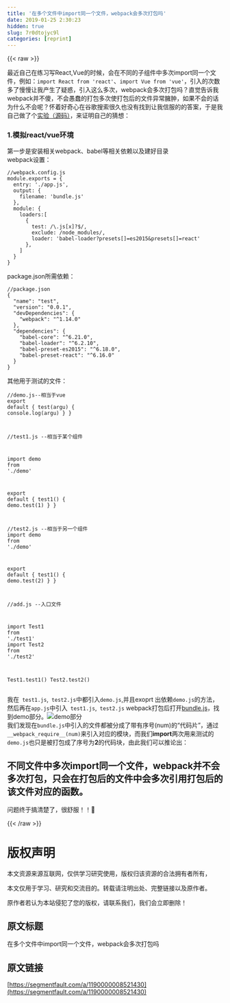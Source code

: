 ```yaml
---
title: '在多个文件中import同一个文件，webpack会多次打包吗' 
date: 2019-01-25 2:30:23
hidden: true
slug: 7r0dtojyc9l
categories: [reprint]
---
```


{{< raw >}}

                    
<p>最近自己在练习写React,Vue的时候，会在不同的子组件中多次import同一个文件，例如：<code>import React from 'react'</code>、<code>import Vue from 'vue'</code>，引入的次数多了慢慢让我产生了疑惑，引入这么多次，webpack会多次打包吗？直觉告诉我webpack并不傻，不会愚蠢的打包多次使打包后的文件异常臃肿，如果不会的话为什么不会呢？怀着好奇心在谷歌搜索很久也没有找到让我信服的的答案，于是我自己做了个<a href="https://github.com/Zegendary/jrg-pro/tree/master/import-test" rel="nofollow noreferrer" target="_blank">实验（源码）</a>，来证明自己的猜想：</p>
<h3 id="articleHeader0">1.模拟react/vue环境</h3>
<p>第一步是安装相关webpack、babel等相关依赖以及建好目录<br>webpack设置：</p>
<div class="widget-codetool" style="display:none;">
      <div class="widget-codetool--inner">
      <span class="selectCode code-tool" data-toggle="tooltip" data-placement="top" title="" data-original-title="全选"></span>
      <span type="button" class="copyCode code-tool" data-toggle="tooltip" data-placement="top" data-clipboard-text="//webpack.config.js
module.exports = {
  entry: './app.js',
  output: {
    filename: 'bundle.js'
  },
  module: {
    loaders:[
      {
        test: /\.js[x]?$/,
        exclude: /node_modules/,
        loader: 'babel-loader?presets[]=es2015&amp;presets[]=react'
      },
    ]
  }
}" title="" data-original-title="复制"></span>
      <span type="button" class="saveToNote code-tool" data-toggle="tooltip" data-placement="top" title="" data-original-title="放进笔记"></span>
      </div>
      </div><pre class="hljs typescript"><code><span class="hljs-comment">//webpack.config.js</span>
<span class="hljs-built_in">module</span>.exports = {
  entry: <span class="hljs-string">'./app.js'</span>,
  output: {
    filename: <span class="hljs-string">'bundle.js'</span>
  },
  <span class="hljs-keyword">module</span>: {
    loaders:[
      {
        test: <span class="hljs-regexp">/\.js[x]?$/</span>,
        exclude: <span class="hljs-regexp">/node_modules/</span>,
        loader: <span class="hljs-string">'babel-loader?presets[]=es2015&amp;presets[]=react'</span>
      },
    ]
  }
}</code></pre>
<p>package.json所需依赖：</p>
<div class="widget-codetool" style="display:none;">
      <div class="widget-codetool--inner">
      <span class="selectCode code-tool" data-toggle="tooltip" data-placement="top" title="" data-original-title="全选"></span>
      <span type="button" class="copyCode code-tool" data-toggle="tooltip" data-placement="top" data-clipboard-text="//package.json
{
  &quot;name&quot;: &quot;test&quot;,
  &quot;version&quot;: &quot;0.0.1&quot;,
  &quot;devDependencies&quot;: {
    &quot;webpack&quot;: &quot;^1.14.0&quot;
  },
  &quot;dependencies&quot;: {
    &quot;babel-core&quot;: &quot;^6.21.0&quot;,
    &quot;babel-loader&quot;: &quot;^6.2.10&quot;,
    &quot;babel-preset-es2015&quot;: &quot;^6.18.0&quot;,
    &quot;babel-preset-react&quot;: &quot;^6.16.0&quot;
  }
}" title="" data-original-title="复制"></span>
      <span type="button" class="saveToNote code-tool" data-toggle="tooltip" data-placement="top" title="" data-original-title="放进笔记"></span>
      </div>
      </div><pre class="hljs xquery"><code>//package.json
{
  <span class="hljs-string">"name"</span>: <span class="hljs-string">"test"</span>,
  <span class="hljs-string">"version"</span>: <span class="hljs-string">"0.0.1"</span>,
  <span class="hljs-string">"devDependencies"</span>: {
    <span class="hljs-string">"webpack"</span>: <span class="hljs-string">"^1.14.0"</span>
  },
  <span class="hljs-string">"dependencies"</span>: {
    <span class="hljs-string">"babel-core"</span>: <span class="hljs-string">"^6.21.0"</span>,
    <span class="hljs-string">"babel-loader"</span>: <span class="hljs-string">"^6.2.10"</span>,
    <span class="hljs-string">"babel-preset-es2015"</span>: <span class="hljs-string">"^6.18.0"</span>,
    <span class="hljs-string">"babel-preset-react"</span>: <span class="hljs-string">"^6.16.0"</span>
  }
}</code></pre>
<p>其他用于测试的文件：</p>
<div class="widget-codetool" style="display:none;">
      <div class="widget-codetool--inner">
      <span class="selectCode code-tool" data-toggle="tooltip" data-placement="top" title="" data-original-title="全选"></span>
      <span type="button" class="copyCode code-tool" data-toggle="tooltip" data-placement="top" data-clipboard-text="//demo.js--相当于vue
export default {
  test(argu) {
    console.log(argu)
  }
}

//test1.js --相当于某个组件

import demo from './demo'

export default {
  test1() {
    demo.test(1)
  }
}

//test2.js --相当于另一个组件
import demo from './demo'

export default {
  test1() {
    demo.test(2)
  }
}

//add.js --入口文件

import Test1 from './test1'
import Test2 from './test2'

Test1.test1()
Test2.test2()" title="" data-original-title="复制"></span>
      <span type="button" class="saveToNote code-tool" data-toggle="tooltip" data-placement="top" title="" data-original-title="放进笔记"></span>
      </div>
      </div><pre class="hljs javascript"><code><span class="hljs-comment">//demo.js--相当于vue</span>
<span class="hljs-keyword">export</span> <span class="hljs-keyword">default</span> {
  test(argu) {
    <span class="hljs-built_in">console</span>.log(argu)
  }
}

<span class="hljs-comment">//test1.js --相当于某个组件</span>

<span class="hljs-keyword">import</span> demo <span class="hljs-keyword">from</span> <span class="hljs-string">'./demo'</span>

<span class="hljs-keyword">export</span> <span class="hljs-keyword">default</span> {
  test1() {
    demo.test(<span class="hljs-number">1</span>)
  }
}

<span class="hljs-comment">//test2.js --相当于另一个组件</span>
<span class="hljs-keyword">import</span> demo <span class="hljs-keyword">from</span> <span class="hljs-string">'./demo'</span>

<span class="hljs-keyword">export</span> <span class="hljs-keyword">default</span> {
  test1() {
    demo.test(<span class="hljs-number">2</span>)
  }
}

<span class="hljs-comment">//add.js --入口文件</span>

<span class="hljs-keyword">import</span> Test1 <span class="hljs-keyword">from</span> <span class="hljs-string">'./test1'</span>
<span class="hljs-keyword">import</span> Test2 <span class="hljs-keyword">from</span> <span class="hljs-string">'./test2'</span>

Test1.test1()
Test2.test2()</code></pre>
<p>我在<code> test1.js</code>,<code> test2.js</code>中都引入<code>demo.js</code>,并且exoprt 出依赖<code>demo.js</code>的方法，然后再在<code>app.js</code>中引入<code> test1.js</code>,<code> test2.js</code> webpack打包后打开<a href="https://github.com/Zegendary/jrg-pro/blob/master/import-test/bundle.js" rel="nofollow noreferrer" target="_blank">bundle.js</a>，找到demo部分。<span class="img-wrap"><img data-src="/img/remote/1460000008521433" src="https://static.alili.tech/img/remote/1460000008521433" alt="demo部分" title="demo部分" style="cursor: pointer; display: inline;"></span><br>我们发现在<code>bundle.js</code>中引入的文件都被分成了带有序号(num)的“代码片”，通过<code>__webpack_require__(num)</code>来引入对应的模块，而我们<strong>import</strong>两次用来测试的<code>demo.js</code>也只是被打包成了序号为<strong>2</strong>的代码块，由此我们可以推论出：</p>
<h2 id="articleHeader1">不同文件中多次import同一个文件，webpack并不会多次打包，只会在打包后的文件中会多次引用打包后的该文件对应的函数。</h2>
<p>问题终于搞清楚了，很舒服！！👻</p>

                
{{< /raw >}}

# 版权声明
本文资源来源互联网，仅供学习研究使用，版权归该资源的合法拥有者所有，

本文仅用于学习、研究和交流目的。转载请注明出处、完整链接以及原作者。

原作者若认为本站侵犯了您的版权，请联系我们，我们会立即删除！

## 原文标题
在多个文件中import同一个文件，webpack会多次打包吗

## 原文链接
[https://segmentfault.com/a/1190000008521430](https://segmentfault.com/a/1190000008521430)

